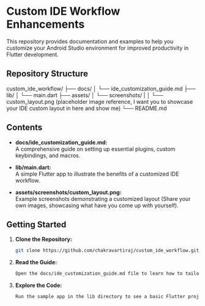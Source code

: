 
# Custom IDE Workflow Enhancements
This repository provides documentation and examples to help you customize your Android Studio environment for improved productivity in Flutter development.

## Repository Structure

custom_ide_workflow/ 
├── docs/ 
│ └── ide_customization_guide.md 
├── lib/ 
│ └── main.dart 
├── assets/ 
│ └── screenshots/ 
| │ └── custom_layout.png (placeholder image reference, I want you to showcase your IDE custom layout in here and show me) 
└── README.md

## Contents

- **docs/ide_customization_guide.md:**  
  A comprehensive guide on setting up essential plugins, custom keybindings, and macros.

- **lib/main.dart:**  
  A simple Flutter app to illustrate the benefits of a customized IDE workflow.

- **assets/screenshots/custom_layout.png:**  
  Example screenshots demonstrating a customized layout (Share your own images, showcasing what have you come up with yourself).

## Getting Started

1. **Clone the Repository:**
   ```bash
   git clone https://github.com/chakravartiraj/custom_ide_workflow.git

2. **Read the Guide:**
   ```bash
   Open the docs/ide_customization_guide.md file to learn how to tailor your IDE.

3. **Explore the Code:**
   ```bash
   Run the sample app in the lib directory to see a basic Flutter project in action
